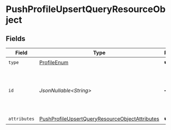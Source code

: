 # PushProfileUpsertQueryResourceObject


## Fields

| Field                                                                                                                       | Type                                                                                                                        | Required                                                                                                                    | Description                                                                                                                 |
| --------------------------------------------------------------------------------------------------------------------------- | --------------------------------------------------------------------------------------------------------------------------- | --------------------------------------------------------------------------------------------------------------------------- | --------------------------------------------------------------------------------------------------------------------------- |
| `type`                                                                                                                      | [ProfileEnum](../../models/components/ProfileEnum.md)                                                                       | :heavy_check_mark:                                                                                                          | N/A                                                                                                                         |
| `id`                                                                                                                        | *JsonNullable\<String>*                                                                                                     | :heavy_minus_sign:                                                                                                          | Primary key that uniquely identifies this profile. Generated by Klaviyo.                                                    |
| `attributes`                                                                                                                | [PushProfileUpsertQueryResourceObjectAttributes](../../models/components/PushProfileUpsertQueryResourceObjectAttributes.md) | :heavy_check_mark:                                                                                                          | N/A                                                                                                                         |
